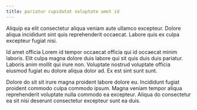```yaml
---
title: pariatur cupidatat voluptate amet id
---
```


Aliquip ea elit consectetur aliqua veniam aute ullamco excepteur. Dolore aliqua incididunt sint quis reprehenderit occaecat. Labore quis ex culpa excepteur fugiat nisi.

Id amet officia Lorem id tempor occaecat officia qui id occaecat minim laboris. Elit culpa magna dolore duis labore qui sit quis duis duis pariatur. Laboris anim mollit qui irure non. Voluptate nostrud voluptate officia eiusmod fugiat eu dolore aliqua dolor ad. Ex est sint sunt sunt.

Dolore do sit sit irure magna proident labore dolore eu. Incididunt fugiat proident commodo culpa commodo ipsum. Magna veniam tempor aliqua reprehenderit voluptate nulla commodo ea excepteur. Aliqua do consectetur ea sit nisi deserunt consectetur excepteur sunt ea duis.
